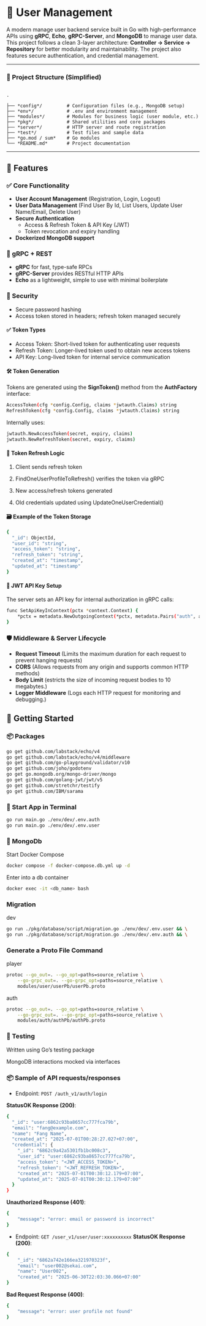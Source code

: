 
# 🏢 User Management
A modern manage user backend service built in Go with high-performance APIs using **gRPC**, **Echo**, **gRPC-Server**, and **MongoDB** to manage user data. This project follows a clean 3-layer architecture: **Controller → Service → Repository** for better modularity and maintainability. The project also features secure authentication, and credential management.

---

### 📂 Project Structure (Simplified)

```

.

├── *config*/         # Configuration files (e.g., MongoDB setup)
├── *env*/            # .env and environment management
├── *modules*/        # Modules for business logic (user module, etc.)
├── *pkg*/            # Shared utilities and core packages
├── *server*/         # HTTP server and route registration
├── *test*/           # Test files and sample data
├── *go.mod / sum*    # Go modules
└── *README.md*       # Project documentation
````

---

## 🚀 Features

### ✅ Core Functionality

- **User Account Management** (Registration, Login, Logout)
- **User Data Management** (Find User By Id, List Users, Update User Name/Email, Delete User)
- **Secure Authentication**
  - Access & Refresh Token & API Key (JWT)
  - Token revocation and expiry handling
- **Dockerized MongoDB support** 

### 🔁 gRPC + REST

- **gRPC** for fast, type-safe RPCs
- **gRPC-Server** provides RESTful HTTP APIs
- **Echo** as a lightweight, simple to use with minimal boilerplate

### 🔐 Security

- Secure password hashing 
- Access token stored in headers; refresh token managed securely

#### ✅ Token Types
- Access Token: Short-lived token for authenticating user requests
- Refresh Token: Longer-lived token used to obtain new access tokens
- API Key: Long-lived token for internal service communication

#### 🛠 Token Generation
Tokens are generated using the **SignToken()** method from the **AuthFactory** interface:

``` bash
AccessToken(cfg *config.Config, claims *jwtauth.Claims) string
RefreshToken(cfg *config.Config, claims *jwtauth.Claims) string
```
Internally uses:
``` bash
jwtauth.NewAccessToken(secret, expiry, claims)
jwtauth.NewRefreshToken(secret, expiry, claims)
```

#### 🔄 Token Refresh Logic

1. Client sends refresh token

2. FindOneUserProfileToRefresh() verifies the token via gRPC

3. New access/refresh tokens generated

4. Old credentials updated using UpdateOneUserCredential()

#### 🗃 Example of the Token Storage
``` bash
{
  "_id": ObjectId,
  "user_id": "string",
  "access_token": "string",
  "refresh_token": "string",
  "created_at": "timestamp",
  "updated_at": "timestamp"
}
```

#### 🔑 JWT API Key Setup
The server sets an API key for internal authorization in gRPC calls:
``` bash
func SetApiKeyInContext(pctx *context.Context) {
	*pctx = metadata.NewOutgoingContext(*pctx, metadata.Pairs("auth", apiKeyInstant))
}
```

### 🛡️ Middleware & Server Lifecycle
- **Request Timeout** (Limits the maximum duration for each request to prevent hanging requests)
- **CORS** (Allows requests from any origin and supports common HTTP methods)
- **Body Limit** (estricts the size of incoming request bodies to 10 megabytes.)
- **Logger Middleware**  (Logs each HTTP request for monitoring and debugging.)


## 🧠 Getting Started

### 📦 Packages
```bash
go get github.com/labstack/echo/v4
go get github.com/labstack/echo/v4/middleware
go get github.com/go-playground/validator/v10
go get github.com/joho/godotenv
go get go.mongodb.org/mongo-driver/mongo
go get github.com/golang-jwt/jwt/v5
go get github.com/stretchr/testify
go get github.com/IBM/sarama
```

### 📃 Start App in Terminal
```bash
go run main.go ./env/dev/.env.auth
go run main.go ./env/dev/.env.user
```

### 🍃 MongoDb
Start Docker Compose

```bash
docker compose -f docker-compose.db.yml up -d
```

Enter into a db container

```bash
docker exec -it <db_name> bash
```

### Migration

dev

```bash
go run ./pkg/database/script/migration.go ./env/dev/.env.user && \
go run ./pkg/database/script/migration.go ./env/dev/.env.auth && \
```

### Generate a Proto File Command

player

```bash
protoc --go_out=. --go_opt=paths=source_relative \
    --go-grpc_out=. --go-grpc_opt=paths=source_relative \
    modules/user/userPb/userPb.proto
```

auth

```bash
protoc --go_out=. --go_opt=paths=source_relative \
    --go-grpc_out=. --go-grpc_opt=paths=source_relative \
    modules/auth/authPb/authPb.proto
```



### 🧪 Testing
Written using Go’s testing package

MongoDB interactions mocked via interfaces

### 📦 Sample of API requests/responses
- Endpoint: ``` POST /auth_v1/auth/login ```

**StatusOK Response (200)**:
``` bash
{
  "_id": "user:6862c93ba8657cc777fca79b",
  "email": "fang@example.com",
  "name": "Fang Name",
  "created_at": "2025-07-01T00:28:27.027+07:00",
  "credential": {
    "_id": "6862c9a42a5301fb1bc008c3",
    "user_id": "user:6862c93ba8657cc777fca79b",
    "access_token": "<JWT_ACCESS_TOKEN>",
    "refresh_token": "<JWT_REFRESH_TOKEN>",
    "created_at": "2025-07-01T00:30:12.179+07:00",
    "updated_at": "2025-07-01T00:30:12.179+07:00"
  }
}
```

**Unauthorized Response (401)**:
``` bash
{
    "message": "error: email or password is incorrect"
}
```

- Endpoint: ``` GET /user_v1/user/user:xxxxxxxxxx ```
**StatusOK Response (200)**:
``` bash
{
    "_id": "6862a742e166ea321970323f",
    "email": "user002@sekai.com",
    "name": "User002",
    "created_at": "2025-06-30T22:03:30.066+07:00"
}
```

**Bad Request Response (400)**:
``` bash
{
    "message": "error: user profile not found"
}
```